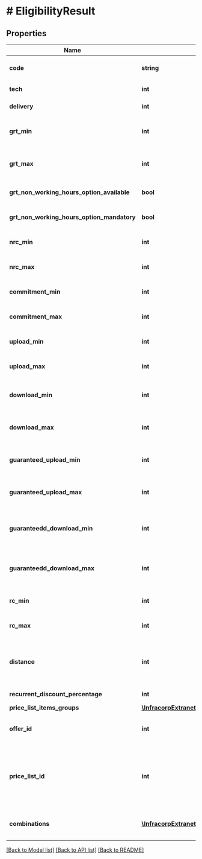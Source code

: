 # # EligibilityResult

## Properties

Name | Type | Description | Notes
------------ | ------------- | ------------- | -------------
**code** | **string** | Offer name like &#39;L2 Premium&#39; | [optional]
**tech** | **int** | Technology id | [optional]
**delivery** | **int** | Delivery time in days | [optional]
**grt_min** | **int** | Minimum guaranteed resolution time in hours | [optional]
**grt_max** | **int** | Maximum guaranteed resolution time in hours | [optional]
**grt_non_working_hours_option_available** | **bool** | If the GRT option is available | [optional]
**grt_non_working_hours_option_mandatory** | **bool** | If the GRT option is mandatory | [optional]
**nrc_min** | **int** | Minimum non reccuring cost in €x100 | [optional]
**nrc_max** | **int** | Maximum non reccuring cost in €x100 | [optional]
**commitment_min** | **int** | Minimum commitment in months | [optional]
**commitment_max** | **int** | Maximum commitment in months | [optional]
**upload_min** | **int** | Minimum upload speed in mbps | [optional]
**upload_max** | **int** | Maximum upload speed in mbps | [optional]
**download_min** | **int** | Minimum download speed in mbps | [optional]
**download_max** | **int** | Maximum download speed in mbps | [optional]
**guaranteed_upload_min** | **int** | Minimum guaranteed upload speed in mbps | [optional]
**guaranteed_upload_max** | **int** | Maximum guaranteed upload speed in mbps | [optional]
**guaranteedd_download_min** | **int** | Minimum guaranteed download speed in mbps | [optional]
**guaranteedd_download_max** | **int** | Maximum guaranteed download speed in mbps | [optional]
**rc_min** | **int** | Minimum recurring cost in mbps | [optional]
**rc_max** | **int** | Maximum recurring cost in mbps | [optional]
**distance** | **int** | Estimation of the distance to the network to be built in meters | [optional]
**recurrent_discount_percentage** | **int** | Discount percentage | [optional]
**price_list_items_groups** | [**\InfracorpExtranetClient\Model\EligibilityResultPriceListItemsGroups**](EligibilityResultPriceListItemsGroups.md) |  | [optional]
**offer_id** | **int** | Offer id, a unique identifier for the offer | [optional]
**price_list_id** | **int** | Price list id, a unique identifier for the price list, samed id you can find in client contract | [optional]
**combinations** | [**\InfracorpExtranetClient\Model\EligibilityResultCombination[]**](EligibilityResultCombination.md) | List of combinations, with prices and attributes | [optional]

[[Back to Model list]](../../README.md#models) [[Back to API list]](../../README.md#endpoints) [[Back to README]](../../README.md)
